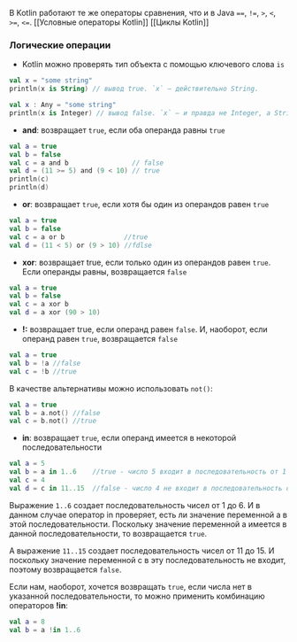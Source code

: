 В Kotlin работают те же операторы сравнения, что и в Java `==`, `!=`, `>`, `<`, `>=`, `<=`.
[[Условные операторы Kotlin]]
[[Циклы Kotlin]]


### Логические операции
- Kotlin можно проверять тип объекта с помощью ключевого слова `is`
```Kotlin
val x = "some string" 
println(x is String) // вывод true. `x` — действительно String.
```

```Kotlin
val x : Any = "some string" 
println(x is Integer) // вывод false. `x` — и правда не Integer, а String
```

- **and**: возвращает `true`, если оба операнда равны `true`
```Kotlin
val a = true
val b = false
val c = a and b                // false
val d = (11 >= 5) and (9 < 10) // true
println(c)
println(d)
```

- **or**: возвращает `true`, если хотя бы один из операндов равен `true`
```Kotlin
val a = true
val b = false
val c = a or b               //true
val d = (11 < 5) or (9 > 10) //fdlse
```

- **xor**: возвращает true, если только один из операндов равен `true`. Если операнды равны, возвращается `false`
```kotlin
val a = true
val b = false
val c = a xor b
val d = a xor (90 > 10)
```

- **!:** возвращает true, если операнд равен `false`. И, наоборот, если операнд равен `true`, возвращается `false`
```kotlin
val a = true
val b = !a //false
val c = !b //true
```

В качестве альтернативы можно использовать `not()`:
```kotlin
val a = true
val b = a.not() //false
val c = b.not() //true
```

- **in**: возвращает `true`, если операнд имеется в некоторой последовательности
```kotlin
val a = 5
val b = a in 1..6    //true - число 5 входит в последовательность от 1 до 6
val c = 4
val d = c in 11..15  //false - число 4 не входит в последовательность от 11 до 15
```

Выражение `1..6` создает последовательность чисел от 1 до 6. И в данном случае оператор in проверяет, есть ли значение переменной a в этой последовательности. Поскольку значение переменной a имеется в данной последовательности, то возвращается `true`.

А выражение `11..15` создает последовательность чисел от 11 до 15. И поскольку значение переменной с в эту последовательность не входит, поэтому возвращается `false`.

Если нам, наоборот, хочется возвращать `true`, если числа нет в указанной последовательности, то можно применить комбинацию операторов **!in**:

```kotlin
val a = 8
val b = a !in 1..6
```